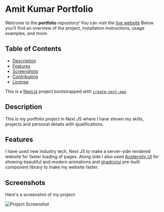 # Amit Kumar Portfolio

Welcome to the **portfolio** repository!
You can visit the [live website](https://portfolio-nextjs-eight-rho.vercel.app)
Below you'll find an overview of the project, installation instructions, usage examples, and more.

## Table of Contents

- [Description](#description)
- [Features](#features)
- [Screenshots](#screenshots)
- [Contributing](#contributing)
- [License](#license)

This is a [Next.js](https://nextjs.org/) project bootstrapped with [`create-next-app`](https://github.com/vercel/next.js/tree/canary/packages/create-next-app).

## Description

This is my portfolio project in Next JS where I have shown my skills, projects and personal details with qualifications.

## Features

I have used new industry tech, Next JS to make a server-side rendered website for faster loading of pages.
Along side I also used [Aceternity UI](https://ui.aceternity.com/) for showing beautiful and modern animations and [shadcn/ui](https://ui.shadcn.com/) pre-built component library to make my website faster.

## Screenshots

Here's a screenshot of my project:

![Project Screenshot](https://portfolio-nextjs.s3.ap-south-1.amazonaws.com/images/portfolio-nextjs1.png)
